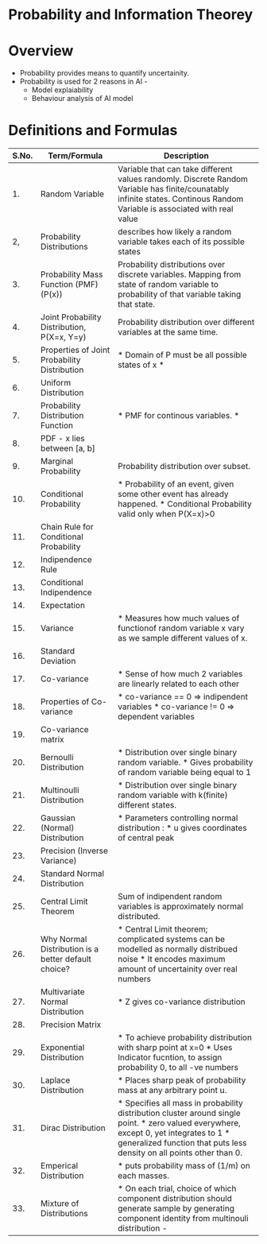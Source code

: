 # Probability and Information Theorey

# Overview
* Probability provides means to quantify uncertainity.
* Probability is used for 2 reasons in AI -
  * Model explaiability
  * Behaviour analysis of AI model

# Definitions and Formulas

| S.No. | Term/Formula                                        | Description                                                                                                                                                                                                               |
|-------|-----------------------------------------------------|---------------------------------------------------------------------------------------------------------------------------------------------------------------------------------------------------------------------------|
| 1.    | Random Variable                                     | Variable that can take different values randomly. Discrete Random Variable has finite/counatably infinite states. Continous Random Variable is associated with real value                                                 |
| 2,    | Probability Distributions                           | describes how likely a random variable takes each of its possible states                                                                                                                                                  |
| 3.    | Probability Mass Function  (PMF) (P(x))             | Probability distributions over discrete variables. Mapping from state of random variable to probability of that variable taking that state.                                                                               |
| 4.    | Joint Probability  Distribution, P(X=x, Y=y)        | Probability distribution over different variables at the same time.                                                                                                                                                       |
| 5.    | Properties of Joint Probability Distribution        | * Domain of P must be all possible states of x *                                                                                                                                                                          |
| 6.    | Uniform Distribution                                |                                                                                                                                                                                                                           |
| 7.    | Probability Distribution Function                   | * PMF for continous variables. *                                                                                                                                                                                          |
| 8.    | PDF - x lies between [a, b]                         |                                                                                                                                                                                                                           |
| 9.    | Marginal Probability                                | Probability distribution over subset.                                                                                                                                                                                     |
| 10.   | Conditional Probability                             | * Probability of an event, given some other event has already happened. * Conditional Probability valid only when P(X=x)>0                                                                                                |
| 11.   | Chain Rule for Conditional  Probability             |                                                                                                                                                                                                                           |
| 12.   | Indipendence Rule                                   |                                                                                                                                                                                                                           |
| 13.   | Conditional Indipendence                            |                                                                                                                                                                                                                           |
| 14.   | Expectation                                         |                                                                                                                                                                                                                           |
| 15.   | Variance                                            | * Measures how much values of functionof random variable x vary as we sample different values of x.                                                                                                                       |
| 16.   | Standard Deviation                                  |                                                                                                                                                                                                                           |
| 17.   | Co-variance                                         | * Sense of how much 2 variables are linearly related to each other                                                                                                                                                        |
| 18.   | Properties of  Co-variance                          | * co-variance == 0 => indipendent variables * co-variance != 0 => dependent variables                                                                                                                                     |
| 19.   | Co-variance matrix                                  |                                                                                                                                                                                                                           |
| 20.   | Bernoulli Distribution                              | * Distribution over single binary random variable. * Gives probability of random variable being equal to 1                                                                                                                |
| 21.   | Multinoulli Distribution                            | * Distribution over single binary random variable with k(finite) different states.                                                                                                                                        |
| 22.   | Gaussian (Normal) Distribution                      | * Parameters controlling normal distribution :  * u gives coordinates of central peak                                                                                                                                     |
| 23.   | Precision (Inverse Variance)                        |                                                                                                                                                                                                                           |
| 24.   | Standard Normal Distribution                        |                                                                                                                                                                                                                           |
| 25.   | Central Limit Theorem                               | Sum of indipendent random variables is approximately normal distributed.                                                                                                                                                  |
| 26.   | Why Normal Distribution is a better default choice? | * Central Limit theorem; complicated systems can be modelled as normally distribued  noise * It encodes maximum amount of uncertainity over real numbers                                                                  |
| 27.   | Multivariate Normal Distribution                    | * Z gives co-variance distribution                                                                                                                                                                                        |
| 28.   | Precision Matrix                                    |                                                                                                                                                                                                                           |
| 29.   | Exponential Distribution                            | * To achieve probability distribution with sharp point at x=0 * Uses Indicator fucntion, to assign probability 0, to all -ve numbers                                                                                      |
| 30.   | Laplace Distribution                                | * Places sharp peak of probability mass at any arbitrary point u.                                                                                                                                                         |
| 31.   | Dirac Distribution                                  | * Specifies all mass in probability distribution cluster around single point. * zero valued everywhere, except 0, yet integrates to 1 * generalized function that puts less density on all points other than 0.           |
| 32.   | Emperical Distribution                              | * puts probability mass of (1/m) on each masses.                                                                                                                                                                          |
| 33.   | Mixture of Distributions                            | * On each trial, choice of which component distribution should generate sample by  generating component identity from multinouli distribution -                                                                           |
